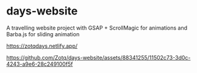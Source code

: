 # days-website
A travelling website project with GSAP + ScrollMagic for animations and Barba.js for sliding animation

https://zotqdays.netlify.app/

https://github.com/Zotq/days-website/assets/88341255/11502c73-3d0c-4243-a9e6-28c249100f5f

